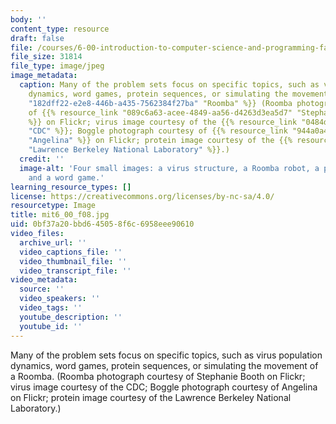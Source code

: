 ```yaml
---
body: ''
content_type: resource
draft: false
file: /courses/6-00-introduction-to-computer-science-and-programming-fall-2008/mit6_00_f08.jpg
file_size: 31814
file_type: image/jpeg
image_metadata:
  caption: Many of the problem sets focus on specific topics, such as virus population
    dynamics, word games, protein sequences, or simulating the movement of a {{% resource_link
    "182dff22-e2e8-446b-a435-7562384f27ba" "Roomba" %}} (Roomba photograph courtesy
    of {{% resource_link "089c6a63-acee-4849-aa56-d4263d3ea5d7" "Stephanie Booth"
    %}} on Flickr; virus image courtesy of the {{% resource_link "0484d6dd-fd9a-4b3a-bff1-42a3a30e36f2"
    "CDC" %}}; Boggle photograph courtesy of {{% resource_link "944a0a4b-ff12-47e8-a2f2-fd5553f4bbad"
    "Angelina" %}} on Flickr; protein image courtesy of the {{% resource_link "ef853ea7-5c8e-43e7-8134-a34258bdbb8e"
    "Lawrence Berkeley National Laboratory" %}}.)
  credit: ''
  image-alt: 'Four small images: a virus structure, a Roomba robot, a protein structure,
    and a word game.'
learning_resource_types: []
license: https://creativecommons.org/licenses/by-nc-sa/4.0/
resourcetype: Image
title: mit6_00_f08.jpg
uid: 0bf37a20-bbd6-4505-8f6c-6958eee90610
video_files:
  archive_url: ''
  video_captions_file: ''
  video_thumbnail_file: ''
  video_transcript_file: ''
video_metadata:
  source: ''
  video_speakers: ''
  video_tags: ''
  youtube_description: ''
  youtube_id: ''
---
```

Many of the problem sets focus on specific topics, such as virus population dynamics, word games, protein sequences, or simulating the movement of a Roomba. (Roomba photograph courtesy of Stephanie Booth on Flickr; virus image courtesy of the CDC; Boggle photograph courtesy of Angelina on Flickr; protein image courtesy of the Lawrence Berkeley National Laboratory.)
